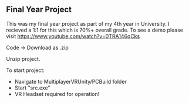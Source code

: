 ## Final Year Project
This was my final year project as part of my 4th year in University. I recieved a 1:1 for this which is 70%+ overall grade. To see a demo please visit https://www.youtube.com/watch?v=0TRA146qCks

Code -> Download as .zip

Unzip project. 

To start project:

- Navigate to MultiplayerVRUnity/PCBuild folder
- Start "src.exe"
- VR Headset required for operation!
